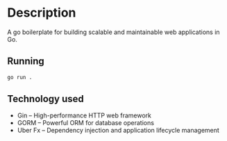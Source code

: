# Description

A go boilerplate for building scalable and maintainable web applications in Go.

## Running

```bash
go run .
```

## Technology used

- Gin – High-performance HTTP web framework
- GORM – Powerful ORM for database operations
- Uber Fx – Dependency injection and application lifecycle management
